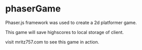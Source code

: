 # phaserGame

Phaser.js framework was used to create a 2d platformer game.

This game will save highscores to local storage of client.

visit mritz757.com to see this game in action.


